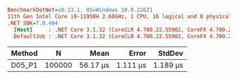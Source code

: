 ``` ini

BenchmarkDotNet=v0.13.1, OS=Windows 10.0.22621
11th Gen Intel Core i9-11950H 2.60GHz, 1 CPU, 16 logical and 8 physical cores
.NET SDK=7.0.404
  [Host]     : .NET Core 3.1.32 (CoreCLR 4.700.22.55902, CoreFX 4.700.22.56512), X64 RyuJIT DEBUG
  DefaultJob : .NET Core 3.1.32 (CoreCLR 4.700.22.55902, CoreFX 4.700.22.56512), X64 RyuJIT


```
| Method |      N |     Mean |    Error |   StdDev |
|------- |------- |---------:|---------:|---------:|
| D05_P1 | 100000 | 56.17 μs | 1.111 μs | 1.189 μs |
